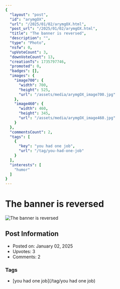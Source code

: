 ```yaml
---
{
  "layout": "post",
  "id": "arymgOX",
  "url": "/2025/01/02/arymgOX.html",
  "post_url": "/2025/01/02/arymgOX.html",
  "title": "The banner is reversed",
  "description": "",
  "type": "Photo",
  "nsfw": 0,
  "upVoteCount": 3,
  "downVoteCount": 13,
  "creationTs": 1735797746,
  "promoted": 0,
  "badges": [],
  "images": {
    "image700": {
      "width": 700,
      "height": 525,
      "url": "/assets/media/arymgOX_image700.jpg"
    },
    "image460": {
      "width": 460,
      "height": 345,
      "url": "/assets/media/arymgOX_image460.jpg"
    }
  },
  "commentsCount": 2,
  "tags": [
    {
      "key": "you had one job",
      "url": "/tag/you-had-one-job"
    }
  ],
  "interests": [
    "humor"
  ]
}
---
```


# The banner is reversed

![The banner is reversed](/assets/media/arymgOX_image700.jpg)

## Post Information

- Posted on: January 02, 2025
- Upvotes: 3
- Comments: 2

### Tags

- [you had one job](/tag/you had one job)
